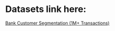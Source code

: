 # Datasets link here:
[Bank Customer Segmentation (1M+ Transactions)](https://www.kaggle.com/datasets/shivamb/bank-customer-segmentation)
